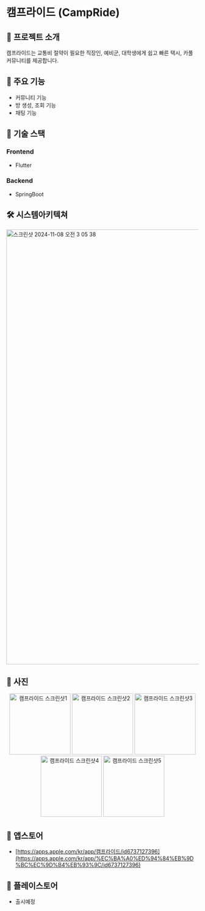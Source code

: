 # 캠프라이드 (CampRide)

## 📱 프로젝트 소개

캠프라이드는 교통비 절약이 필요한 직장인, 예비군, 대학생에게 쉽고 빠른 택시, 카풀 커뮤니티를 제공합니다.

## 🌟 주요 기능

- 커뮤니티 기능
- 방 생성, 조회 기능
- 채팅 기능

## 🔧 기술 스택

### Frontend

- Flutter

### Backend

- SpringBoot

## 🛠️ 시스템아키텍쳐

<img width="1138" alt="스크린샷 2024-11-08 오전 3 05 38" src="https://github.com/user-attachments/assets/cf6b3cde-7d38-4a07-817a-f98cac348e73">


## 📸 사진

<p align="center">
  <img src="https://github.com/user-attachments/assets/59b720c1-5a7d-431a-9e7c-d886e8d937b2" width="160" alt="캠프라이드 스크린샷1" />
  <img src="https://github.com/user-attachments/assets/6f9d2a22-d696-45a7-9926-20b085fb6341" width="160" alt="캠프라이드 스크린샷2" />
  <img src="https://github.com/user-attachments/assets/3d3bf6ba-ec13-4fc9-8f1c-9fd58e392725" width="160" alt="캠프라이드 스크린샷3" />
  <img src="https://github.com/user-attachments/assets/266beb8a-2a2d-42f3-afff-e63a0bd27cc0" width="160" alt="캠프라이드 스크린샷4" />
  <img src="https://github.com/user-attachments/assets/51110e5b-82f8-44ba-b86d-7e2247cf69fa" width="160" alt="캠프라이드 스크린샷5" />
</p>


## 🍎 앱스토어

- [https://apps.apple.com/kr/app/캠프라이드/id6737127396](https://apps.apple.com/kr/app/%EC%BA%A0%ED%94%84%EB%9D%BC%EC%9D%B4%EB%93%9C/id6737127396)

## 🤖 플레이스토어

- 출시예정
